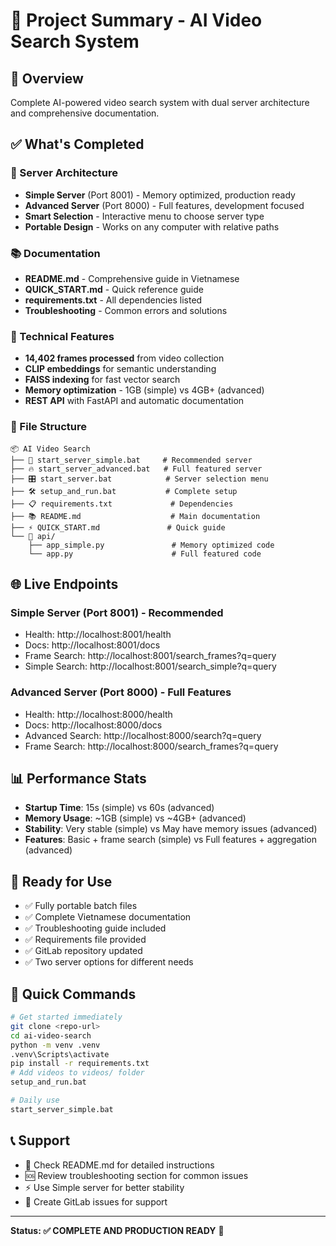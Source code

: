 # 📝 Project Summary - AI Video Search System

## 🎯 Overview
Complete AI-powered video search system with dual server architecture and comprehensive documentation.

## ✅ What's Completed

### 🚀 Server Architecture
- **Simple Server** (Port 8001) - Memory optimized, production ready
- **Advanced Server** (Port 8000) - Full features, development focused
- **Smart Selection** - Interactive menu to choose server type
- **Portable Design** - Works on any computer with relative paths

### 📚 Documentation
- **README.md** - Comprehensive guide in Vietnamese
- **QUICK_START.md** - Quick reference guide
- **requirements.txt** - All dependencies listed
- **Troubleshooting** - Common errors and solutions

### 🔧 Technical Features
- **14,402 frames processed** from video collection
- **CLIP embeddings** for semantic understanding
- **FAISS indexing** for fast vector search
- **Memory optimization** - 1GB (simple) vs 4GB+ (advanced)
- **REST API** with FastAPI and automatic documentation

### 📁 File Structure
```
📦 AI Video Search
├── 🚀 start_server_simple.bat     # Recommended server
├── 🔥 start_server_advanced.bat   # Full featured server
├── 🎛️ start_server.bat            # Server selection menu
├── 🛠️ setup_and_run.bat           # Complete setup
├── 📋 requirements.txt             # Dependencies
├── 📚 README.md                    # Main documentation
├── ⚡ QUICK_START.md               # Quick guide
└── 📂 api/
    ├── app_simple.py               # Memory optimized code
    └── app.py                      # Full featured code
```

## 🌐 Live Endpoints

### Simple Server (Port 8001) - Recommended
- Health: http://localhost:8001/health
- Docs: http://localhost:8001/docs
- Frame Search: http://localhost:8001/search_frames?q=query
- Simple Search: http://localhost:8001/search_simple?q=query

### Advanced Server (Port 8000) - Full Features
- Health: http://localhost:8000/health
- Docs: http://localhost:8000/docs
- Advanced Search: http://localhost:8000/search?q=query
- Frame Search: http://localhost:8000/search_frames?q=query

## 📊 Performance Stats
- **Startup Time**: 15s (simple) vs 60s (advanced)
- **Memory Usage**: ~1GB (simple) vs ~4GB+ (advanced)
- **Stability**: Very stable (simple) vs May have memory issues (advanced)
- **Features**: Basic + frame search (simple) vs Full features + aggregation (advanced)

## 🎉 Ready for Use
- ✅ Fully portable batch files
- ✅ Complete Vietnamese documentation
- ✅ Troubleshooting guide included
- ✅ Requirements file provided
- ✅ GitLab repository updated
- ✅ Two server options for different needs

## 🚀 Quick Commands

```bash
# Get started immediately
git clone <repo-url>
cd ai-video-search
python -m venv .venv
.venv\Scripts\activate
pip install -r requirements.txt
# Add videos to videos/ folder
setup_and_run.bat

# Daily use
start_server_simple.bat
```

## 📞 Support
- 📖 Check README.md for detailed instructions
- 🆘 Review troubleshooting section for common issues
- ⚡ Use Simple server for better stability
- 💬 Create GitLab issues for support

---
**Status: ✅ COMPLETE AND PRODUCTION READY** 🎊
